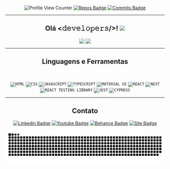 <div align="center">
  
  ![Profile View Counter](https://komarev.com/ghpvc/?username=everton-dgn&color=blueviolet&style=plastic)
  [![Repos Badge](https://badges.pufler.dev/repos/everton-dgn?color=blueviolet&style=plastic)](https://badges.pufler.dev)
  [![Commits Badge](https://badges.pufler.dev/commits/yearly/everton-dgn?color=blueviolet&style=plastic)](https://badges.pufler.dev)
  
</div>

---
<h2 align="center">Olá <𝚍𝚎𝚟𝚎𝚕𝚘𝚙𝚎𝚛𝚜/>! <img src="https://github.com/everton-dgn/everton-dgn/blob/main/gif/Hi.gif" width="30px"></h2>

<div align="center">
  <img height="160em" align="center" src="https://github-readme-stats.vercel.app/api?username=everton-dgn&show_icons=true&theme=dracula"> 
  <img height="160em" align="center" src="https://github-readme-stats.vercel.app/api/top-langs/?username=everton-dgn&layout=compact&theme=dracula"> 
</div>

---

<h2 align="center">Linguagens e Ferramentas</h2>
<br>
<p align="center">
  <div align="center">
<code><img height="40" src="https://cdn.iconscout.com/icon/free/png-256/html5-40-1175193.png" title="HTML"></code>
<code><img height="40" src="https://camo.githubusercontent.com/b059b3150634ebbb37fac310309b3c4a841b0ecdabcc7409c0067397f8a3931b/687474703a2f2f696f31332d686967682d6470692e61707073706f742e636f6d2f696d616765732f435353335f4c6f676f2e737667" title="CSS"></code> 
<code><img height="40" src="https://www.seekpng.com/png/full/80-803501_javascript-logo-logo-de-java-script-png.png" title="JAVASCRIPT"></code> 
<code><img height="40" src="https://upload.wikimedia.org/wikipedia/commons/thumb/4/4c/Typescript_logo_2020.svg/1200px-Typescript_logo_2020.svg.png" title="TYPESCRIPT"></code> 
<code><img height="40" src="https://img.icons8.com/color/452/material-ui.png" title="MATERIAL UI"></code> 
<code><img height="40" src="https://cdn.auth0.com/blog/react-js/react.png" title="REACT"></code> 
<code><img height="40" src="https://camo.githubusercontent.com/d5bd7ee34ab0250c1613c61add0f937fb4917cde97e77cb0e86c634fec22b4e9/68747470733a2f2f6b617573747562682e6465762f696d672f6e6578746a732e36333338653362312e706e67" title="NEXT"></code> 
<code><img height="40" src="https://testing-library.com/img/octopus-64x64.png" title="REACT TESTING LIBRARY"></code>
<code><img height="40" src="https://seeklogo.com/images/J/jest-logo-F9901EBBF7-seeklogo.com.png" title="JEST"></code>
<code><img height="40" src="https://i.imgur.com/hAh0v6R.png" title="CYPRESS"></code>
  </div>
  </p>

 ---
<h2 align="center">Contato</h2>

<p align="center">
<a href="https://www.linkedin.com/in/everton-toffanetto/" target="blank"><img alt="Linkedin Badge" src="https://img.shields.io/badge/-Éverton%20Toffanetto-563D7C?style=flat-square&logo=Linkedin&logoColor=white&link=https://www.linkedin.com/in/everton-toffanetto/"/></a>
<a href="https://www.youtube.com/channel/UCT-ObDVtFRfarF1JOkMoBWg?view_as=subscriber" target="blank"><img alt="Youtube Badge" src="https://img.shields.io/badge/-Éverton%20Toffanetto-563D7C?style=flat-square&logo=Youtube&logoColor=white&link=https://www.youtube.com/channel/UCT-ObDVtFRfarF1JOkMoBWg?view_as=subscriber"/></a>
<a href="https://www.behance.net/everton_toffanetto" target="blank"><img alt="Behance Badge" src="https://img.shields.io/badge/-Éverton%20Toffanetto-563D7C?style=flat-square&logo=Behance&logoColor=white&link=https://www.behance.net/everton_toffanetto"/></a>
<a href="http://querocriarsite.com" target="blank"><img alt="Site Badge" src="https://img.shields.io/badge/-www.querocriarsite.com-563D7C?style=flat-square&logo=Google-Chrome&logoColor=white&link=www.querocriarsite.com"/></a>
</p>

![](https://github.com/Platane/snk/raw/output/github-contribution-grid-snake.svg)
